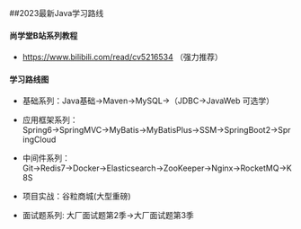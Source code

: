 
##2023最新Java学习路线 
#### 尚学堂B站系列教程
- https://www.bilibili.com/read/cv5216534 （强力推荐） 

#### 学习路线图
- 基础系列：Java基础→Maven→MySQL→（JDBC→JavaWeb 可选学）

- 应用框架系列：Spring6→SpringMVC→MyBatis→MyBatisPlus→SSM→SpringBoot2→SpringCloud

- 中间件系列：Git→Redis7→Docker→Elasticsearch→ZooKeeper→Nginx→RocketMQ→K8S

- 项目实战：谷粒商城(大型重磅) 

- 面试题系列: 大厂面试题第2季→大厂面试题第3季

